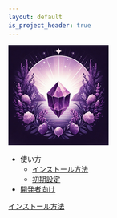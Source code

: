 ```yaml
---
layout: default
is_project_header: true
---
```


<div class="top-layout">
  <p class="img-box">
    <img alt="application icon" src="img/icon_200.png" />
  </p>
  <ul class="page-list">
    <li>使い方
      <ul>
        <li><a href="detail/install.html">インストール方法</a></li>
        <li><a href="detail/setup.html">初期設定</a></li>
      </ul>
    </li>
    <li><a href="detail/developer.html">開発者向け</a></li>
  </ul>
</div>

<div class="nav">
  <p class="nav__btn nav__btn--empty"></p>
  <a href="{{ '/detail/install.html' | relative_url }}" class="nav__btn nav__btn--next">インストール方法</a>
</div>
